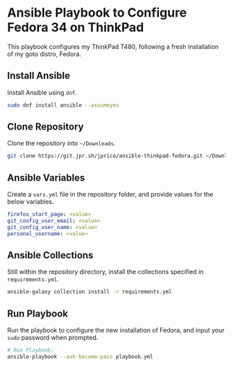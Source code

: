 # Ansible Playbook to Configure Fedora 34 on ThinkPad

This playbook configures my ThinkPad T480, following a fresh installation of my goto distro, Fedora.

## Install Ansible

Install Ansible using `dnf`.

```sh
sudo dnf install ansible --assumeyes
```

## Clone Repository

Clone the repository into `~/Downloads`.

```sh
git clone https://git.jpr.sh/jprice/ansible-thinkpad-fedora.git ~/Downloads/ansible-thinkpad-fedora
```

## Ansible Variables

Create a `vars.yml` file in the repository folder, and provide values for the below variables.

```yaml
firefox_start_page: <value>
git_config_user_email: <value>
git_config_user_name: <value>
personal_username: <value>
```

## Ansible Collections

Still within the repository directory, install the collections specified in `requirements.yml`.

```sh
ansible-galaxy collection install -r requirements.yml
```

## Run Playbook

Run the playbook to configure the new installation of Fedora, and input your `sudo` password when prompted.

```sh
# Run Playbook:
ansible-playbook --ask-become-pass playbook.yml
```

